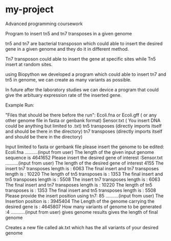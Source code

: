 # my-project
Advanced programming coursework

Program to insert tn5 and tn7 transposes in a given genome

tn5 and tn7 are bacterial transposon which could able to insert the desired gene in a given genome and they do it in different method.

Tn7 transposon could able to insert the gene at specific sites while Tn5 insert at random sites.

using Biopython we developed a program which could able to insert tn7 and tn5 in genome, we can create as many variants as possible.

In future after the laboratory studies we can device a program that could give the arbituary expression rate of the inserted gene.


Example Run:

"Files that should be there before the run": Ecoli.fna or Ecoli.gff ( or any other genome file in fasta or genbank format)
					     Sensor.txt ( You insert DNA could be anything but limited to .txt)
					     tn5 transposes (directly imports itself and should be there in the directory)
					     tn7 transposes (directly imports itself and should be there in the directory)


Input limited to fasta or genbank file
please insert the genome to be edited: Ecoli.fna          ..........(input from user)
The length of the given input genome sequence is 
4641652
Please insert the desired gene of interest :Sensor.txt    ..........(input from user)
The length of the desired gene of interest
4155
The insert tn7 transposes length is : 6063
The final insert and tn7 transposes length is : 10220
The length of tn5 transposes is : 1353
The final insert and tn5 transposes length is : 5508
The insert tn7 transposes length is : 6063
The final insert and tn7 transposes length is : 10220
The length of tn5 transposes is : 1353
The final insert and tn5 transposes length is : 5508
Please provide the insert position using tn7: 85          ..........(input from user)
The Insertion position is : 3945404
The Length of the genome carrying the desired gene is :
4645807
How many variants of genome to be generated :4            ...........(input from user)
gives genome results
gives the length of final genome

Creates a new file called ak.txt which has the all variants of your desired genome
